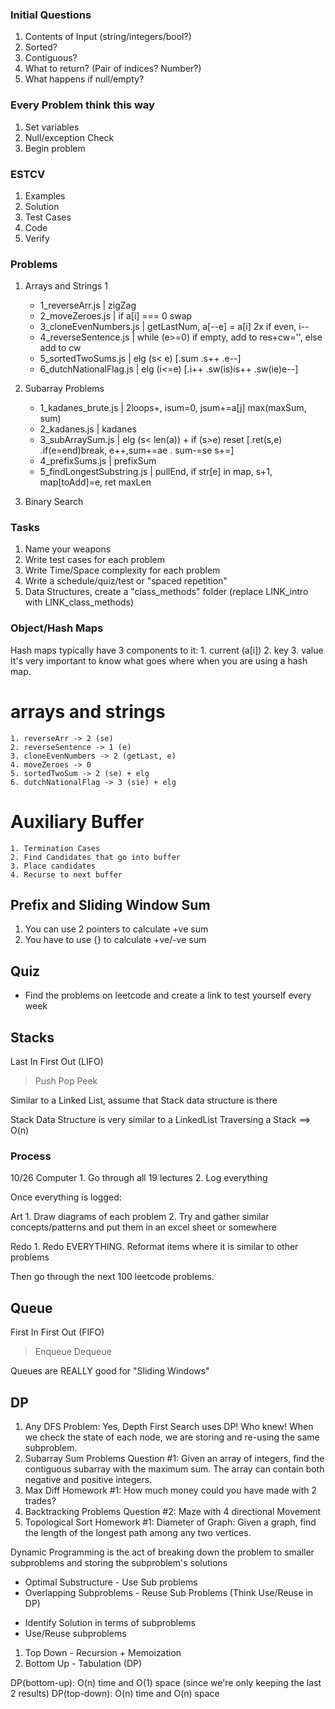 ### Initial Questions
1. Contents of Input (string/integers/bool?)
2. Sorted?
3. Contiguous? 
4. What to return? (Pair of indices? Number?)
5. What happens if null/empty?

### Every Problem think this way
1. Set variables
2. Null/exception Check
3. Begin problem

### ESTCV
1. Examples
2. Solution
3. Test Cases
4. Code
5. Verify

### Problems
1. Arrays and Strings 1
	* 1_reverseArr.js        | zigZag
	* 2_moveZeroes.js        | if a[i] === 0 swap
	* 3_cloneEvenNumbers.js  | getLastNum, a[--e] = a[i] 2x if even, i--
	* 4_reverseSentence.js   | while (e>=0) if empty, add to res+cw='', else add to cw
	* 5_sortedTwoSums.js     | elg (s< e) [.sum .s++ .e--]
	* 6_dutchNationalFlag.js | elg (i<=e) [.i++ .sw(is)is++ .sw(ie)e--]

2. Subarray Problems
	* 1_kadanes_brute.js         | 2loops+, isum=0, jsum+=a[j] max(maxSum, sum)
	* 2_kadanes.js               | kadanes
	* 3_subArraySum.js           | elg (s< len(a)) + if (s>e) reset [.ret(s,e) .if(e=end)break, e++,sum+=ae . sum-=se s+=]
	* 4_prefixSums.js            | prefixSum
	* 5_findLongestSubstring.js  | pullEnd, if str[e] in map, s+1, map[toAdd]=e, ret maxLen

3. Binary Search

### Tasks
1. Name your weapons
2. Write test cases for each problem
3. Write Time/Space complexity for each problem
4. Write a schedule/quiz/test or "spaced repetition"
5. Data Structures, create a "class_methods" folder (replace LINK_intro with LINK_class_methods)

### Object/Hash Maps
Hash maps typically have 3 components to it:
	1. current (a[i])
	2. key
	3. value
It's very important to know what goes where when you are using a hash map.

# arrays and strings
	1. reverseArr -> 2 (se)
	2. reverseSentence -> 1 (e)
	3. cloneEvenNumbers -> 2 (getLast, e)
	4. moveZeroes -> 0 
	5. sortedTwoSum -> 2 (se) + elg
	6. dutchNationalFlag -> 3 (sie) + elg

# Auxiliary Buffer
	1. Termination Cases
	2. Find Candidates that go into buffer
	3. Place candidates
	4. Recurse to next buffer

## Prefix and Sliding Window Sum
1. You can use 2 pointers to calculate +ve sum
2. You have to use {} to calculate +ve/-ve sum

## Quiz 
* Find the problems on leetcode and create a link to test yourself every week

## Stacks
Last In First Out (LIFO)
> Push
> Pop
> Peek

Similar to a Linked List,
assume that Stack data structure is there

Stack Data Structure is very similar to a LinkedList
Traversing a Stack ==> O(n)

### Process
10/26
Computer
	1. Go through all 19 lectures
	2. Log everything

Once everything is logged:

Art
	1. Draw diagrams of each problem
	2. Try and gather similar concepts/patterns and put them in an excel sheet or somewhere

Redo
	1. Redo EVERYTHING. Reformat items where it is similar to other problems

Then go through the next 100 leetcode problems.

## Queue
First In First Out (FIFO)
> Enqueue
> Dequeue

Queues are REALLY good for "Sliding Windows"

## DP
1. Any DFS Problem: Yes, Depth First Search uses DP! Who knew! When we check the state of each node, we are storing and re-using the same subproblem.
2. Subarray Sum Problems Question #1: Given an array of integers, find the contiguous subarray with the maximum sum. The array can contain both negative and positive integers.
3. Max Diff Homework #1:  How much money could you have made with 2 trades?
4. Backtracking Problems Question #2: Maze with 4 directional Movement
5. Topological Sort Homework #1: Diameter of Graph: Given a graph, find the length of the longest path among any two vertices.

Dynamic Programming is the act of breaking down the problem to smaller subproblems and storing the subproblem's solutions

* Optimal Substructure - Use Sub problems
* Overlapping Subproblems - Reuse Sub Problems
(Think Use/Reuse in DP)

- Identify Solution in terms of subproblems
- Use/Reuse subproblems

1. Top Down  - Recursion + Memoization
2. Bottom Up - Tabulation (DP)

DP(bottom-up): O(n) time and O(1) space (since we're only keeping the last 2 results)
DP(top-down): O(n) time and O(n) space
